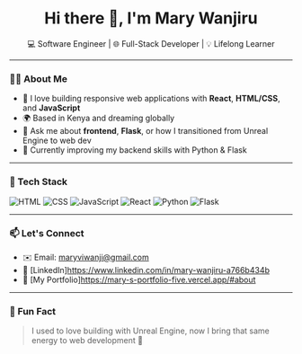 <h1 align="center">Hi there 👋, I'm Mary Wanjiru</h1>

<p align="center">
  💻 Software Engineer | 🌐 Full-Stack Developer | 💡 Lifelong Learner  
</p>

---

### 👩‍💻 About Me


- 🔧 I love building responsive web applications with **React**, **HTML/CSS**, and **JavaScript**  
- 🌍 Based in Kenya and dreaming globally  
- 💬 Ask me about **frontend**, **Flask**, or how I transitioned from Unreal Engine to web dev  
- 🎯 Currently improving my backend skills with Python & Flask  

---

### 🚀 Tech Stack

![HTML](https://img.shields.io/badge/-HTML5-E34F26?style=flat-square&logo=html5)
![CSS](https://img.shields.io/badge/-CSS3-1572B6?style=flat-square&logo=css3)
![JavaScript](https://img.shields.io/badge/-JavaScript-F7DF1E?style=flat-square&logo=javascript)
![React](https://img.shields.io/badge/-React-61DAFB?style=flat-square&logo=react)
![Python](https://img.shields.io/badge/-Python-3776AB?style=flat-square&logo=python)
![Flask](https://img.shields.io/badge/-Flask-000000?style=flat-square&logo=flask)

---

### 📫 Let's Connect

- ✉️ Email: maryviwanji@gmail.com  
- 💼 [LinkedIn]https://www.linkedin.com/in/mary-wanjiru-a766b434b 
- 📝 [My Portfolio]https://mary-s-portfolio-five.vercel.app/#about

---

### 💖 Fun Fact

> I used to love building with Unreal Engine, now I bring that same energy to web development 🚀


